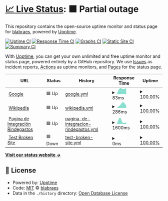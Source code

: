 # [📈 Live Status](https://blabraes.github.io/upptime): <!--live status--> **🟧 Partial outage**

This repository contains the open-source uptime monitor and status page for [blabraes](https://blabraes.github.io/upptime), powered by [Upptime](https://github.com/upptime/upptime).

[![Uptime CI](https://github.com/blabraes/upptime/workflows/Uptime%20CI/badge.svg)](https://github.com/blabraes/upptime/actions?query=workflow%3A%22Uptime+CI%22)
[![Response Time CI](https://github.com/blabraes/upptime/workflows/Response%20Time%20CI/badge.svg)](https://github.com/blabraes/upptime/actions?query=workflow%3A%22Response+Time+CI%22)
[![Graphs CI](https://github.com/blabraes/upptime/workflows/Graphs%20CI/badge.svg)](https://github.com/blabraes/upptime/actions?query=workflow%3A%22Graphs+CI%22)
[![Static Site CI](https://github.com/blabraes/upptime/workflows/Static%20Site%20CI/badge.svg)](https://github.com/blabraes/upptime/actions?query=workflow%3A%22Static+Site+CI%22)
[![Summary CI](https://github.com/blabraes/upptime/workflows/Summary%20CI/badge.svg)](https://github.com/blabraes/upptime/actions?query=workflow%3A%22Summary+CI%22)

With [Upptime](https://upptime.js.org), you can get your own unlimited and free uptime monitor and status page, powered entirely by a GitHub repository. We use [Issues](https://github.com/blabraes/upptime/issues) as incident reports, [Actions](https://github.com/blabraes/upptime/actions) as uptime monitors, and [Pages](https://blabraes.github.io/upptime) for the status page.

<!--start: status pages-->
<!-- This summary is generated by Upptime (https://github.com/upptime/upptime) -->
<!-- Do not edit this manually, your changes will be overwritten -->
<!-- prettier-ignore -->
| URL | Status | History | Response Time | Uptime |
| --- | ------ | ------- | ------------- | ------ |
| <img alt="" src="https://icons.duckduckgo.com/ip3/www.google.com.ico" height="13"> [Google](https://www.google.com) | 🟩 Up | [google.yml](https://github.com/blabraes/mascupt/commits/HEAD/history/google.yml) | <details><summary><img alt="Response time graph" src="./graphs/google/response-time-week.png" height="20"> 83ms</summary><br><a href="https://blabraes.github.io/mascupt/history/google"><img alt="Response time 83" src="https://img.shields.io/endpoint?url=https%3A%2F%2Fraw.githubusercontent.com%2Fblabraes%2Fmascupt%2FHEAD%2Fapi%2Fgoogle%2Fresponse-time.json"></a><br><a href="https://blabraes.github.io/mascupt/history/google"><img alt="24-hour response time 83" src="https://img.shields.io/endpoint?url=https%3A%2F%2Fraw.githubusercontent.com%2Fblabraes%2Fmascupt%2FHEAD%2Fapi%2Fgoogle%2Fresponse-time-day.json"></a><br><a href="https://blabraes.github.io/mascupt/history/google"><img alt="7-day response time 83" src="https://img.shields.io/endpoint?url=https%3A%2F%2Fraw.githubusercontent.com%2Fblabraes%2Fmascupt%2FHEAD%2Fapi%2Fgoogle%2Fresponse-time-week.json"></a><br><a href="https://blabraes.github.io/mascupt/history/google"><img alt="30-day response time 83" src="https://img.shields.io/endpoint?url=https%3A%2F%2Fraw.githubusercontent.com%2Fblabraes%2Fmascupt%2FHEAD%2Fapi%2Fgoogle%2Fresponse-time-month.json"></a><br><a href="https://blabraes.github.io/mascupt/history/google"><img alt="1-year response time 83" src="https://img.shields.io/endpoint?url=https%3A%2F%2Fraw.githubusercontent.com%2Fblabraes%2Fmascupt%2FHEAD%2Fapi%2Fgoogle%2Fresponse-time-year.json"></a></details> | <details><summary><a href="https://blabraes.github.io/mascupt/history/google">100.00%</a></summary><a href="https://blabraes.github.io/mascupt/history/google"><img alt="All-time uptime 100.00%" src="https://img.shields.io/endpoint?url=https%3A%2F%2Fraw.githubusercontent.com%2Fblabraes%2Fmascupt%2FHEAD%2Fapi%2Fgoogle%2Fuptime.json"></a><br><a href="https://blabraes.github.io/mascupt/history/google"><img alt="24-hour uptime 100.00%" src="https://img.shields.io/endpoint?url=https%3A%2F%2Fraw.githubusercontent.com%2Fblabraes%2Fmascupt%2FHEAD%2Fapi%2Fgoogle%2Fuptime-day.json"></a><br><a href="https://blabraes.github.io/mascupt/history/google"><img alt="7-day uptime 100.00%" src="https://img.shields.io/endpoint?url=https%3A%2F%2Fraw.githubusercontent.com%2Fblabraes%2Fmascupt%2FHEAD%2Fapi%2Fgoogle%2Fuptime-week.json"></a><br><a href="https://blabraes.github.io/mascupt/history/google"><img alt="30-day uptime 100.00%" src="https://img.shields.io/endpoint?url=https%3A%2F%2Fraw.githubusercontent.com%2Fblabraes%2Fmascupt%2FHEAD%2Fapi%2Fgoogle%2Fuptime-month.json"></a><br><a href="https://blabraes.github.io/mascupt/history/google"><img alt="1-year uptime 100.00%" src="https://img.shields.io/endpoint?url=https%3A%2F%2Fraw.githubusercontent.com%2Fblabraes%2Fmascupt%2FHEAD%2Fapi%2Fgoogle%2Fuptime-year.json"></a></details>
| <img alt="" src="https://icons.duckduckgo.com/ip3/en.wikipedia.org.ico" height="13"> [Wikipedia](https://en.wikipedia.org) | 🟩 Up | [wikipedia.yml](https://github.com/blabraes/mascupt/commits/HEAD/history/wikipedia.yml) | <details><summary><img alt="Response time graph" src="./graphs/wikipedia/response-time-week.png" height="20"> 286ms</summary><br><a href="https://blabraes.github.io/mascupt/history/wikipedia"><img alt="Response time 286" src="https://img.shields.io/endpoint?url=https%3A%2F%2Fraw.githubusercontent.com%2Fblabraes%2Fmascupt%2FHEAD%2Fapi%2Fwikipedia%2Fresponse-time.json"></a><br><a href="https://blabraes.github.io/mascupt/history/wikipedia"><img alt="24-hour response time 286" src="https://img.shields.io/endpoint?url=https%3A%2F%2Fraw.githubusercontent.com%2Fblabraes%2Fmascupt%2FHEAD%2Fapi%2Fwikipedia%2Fresponse-time-day.json"></a><br><a href="https://blabraes.github.io/mascupt/history/wikipedia"><img alt="7-day response time 286" src="https://img.shields.io/endpoint?url=https%3A%2F%2Fraw.githubusercontent.com%2Fblabraes%2Fmascupt%2FHEAD%2Fapi%2Fwikipedia%2Fresponse-time-week.json"></a><br><a href="https://blabraes.github.io/mascupt/history/wikipedia"><img alt="30-day response time 286" src="https://img.shields.io/endpoint?url=https%3A%2F%2Fraw.githubusercontent.com%2Fblabraes%2Fmascupt%2FHEAD%2Fapi%2Fwikipedia%2Fresponse-time-month.json"></a><br><a href="https://blabraes.github.io/mascupt/history/wikipedia"><img alt="1-year response time 286" src="https://img.shields.io/endpoint?url=https%3A%2F%2Fraw.githubusercontent.com%2Fblabraes%2Fmascupt%2FHEAD%2Fapi%2Fwikipedia%2Fresponse-time-year.json"></a></details> | <details><summary><a href="https://blabraes.github.io/mascupt/history/wikipedia">100.00%</a></summary><a href="https://blabraes.github.io/mascupt/history/wikipedia"><img alt="All-time uptime 100.00%" src="https://img.shields.io/endpoint?url=https%3A%2F%2Fraw.githubusercontent.com%2Fblabraes%2Fmascupt%2FHEAD%2Fapi%2Fwikipedia%2Fuptime.json"></a><br><a href="https://blabraes.github.io/mascupt/history/wikipedia"><img alt="24-hour uptime 100.00%" src="https://img.shields.io/endpoint?url=https%3A%2F%2Fraw.githubusercontent.com%2Fblabraes%2Fmascupt%2FHEAD%2Fapi%2Fwikipedia%2Fuptime-day.json"></a><br><a href="https://blabraes.github.io/mascupt/history/wikipedia"><img alt="7-day uptime 100.00%" src="https://img.shields.io/endpoint?url=https%3A%2F%2Fraw.githubusercontent.com%2Fblabraes%2Fmascupt%2FHEAD%2Fapi%2Fwikipedia%2Fuptime-week.json"></a><br><a href="https://blabraes.github.io/mascupt/history/wikipedia"><img alt="30-day uptime 100.00%" src="https://img.shields.io/endpoint?url=https%3A%2F%2Fraw.githubusercontent.com%2Fblabraes%2Fmascupt%2FHEAD%2Fapi%2Fwikipedia%2Fuptime-month.json"></a><br><a href="https://blabraes.github.io/mascupt/history/wikipedia"><img alt="1-year uptime 100.00%" src="https://img.shields.io/endpoint?url=https%3A%2F%2Fraw.githubusercontent.com%2Fblabraes%2Fmascupt%2FHEAD%2Fapi%2Fwikipedia%2Fuptime-year.json"></a></details>
| <img alt="" src="https://icons.duckduckgo.com/ip3/rdmasc.duckdns.org.ico" height="13"> [Pagina de Integración Rindegastos](http://rdmasc.duckdns.org/) | 🟩 Up | [pagina-de-integracion-rindegastos.yml](https://github.com/blabraes/mascupt/commits/HEAD/history/pagina-de-integracion-rindegastos.yml) | <details><summary><img alt="Response time graph" src="./graphs/pagina-de-integracion-rindegastos/response-time-week.png" height="20"> 1600ms</summary><br><a href="https://blabraes.github.io/mascupt/history/pagina-de-integracion-rindegastos"><img alt="Response time 1600" src="https://img.shields.io/endpoint?url=https%3A%2F%2Fraw.githubusercontent.com%2Fblabraes%2Fmascupt%2FHEAD%2Fapi%2Fpagina-de-integracion-rindegastos%2Fresponse-time.json"></a><br><a href="https://blabraes.github.io/mascupt/history/pagina-de-integracion-rindegastos"><img alt="24-hour response time 1600" src="https://img.shields.io/endpoint?url=https%3A%2F%2Fraw.githubusercontent.com%2Fblabraes%2Fmascupt%2FHEAD%2Fapi%2Fpagina-de-integracion-rindegastos%2Fresponse-time-day.json"></a><br><a href="https://blabraes.github.io/mascupt/history/pagina-de-integracion-rindegastos"><img alt="7-day response time 1600" src="https://img.shields.io/endpoint?url=https%3A%2F%2Fraw.githubusercontent.com%2Fblabraes%2Fmascupt%2FHEAD%2Fapi%2Fpagina-de-integracion-rindegastos%2Fresponse-time-week.json"></a><br><a href="https://blabraes.github.io/mascupt/history/pagina-de-integracion-rindegastos"><img alt="30-day response time 1600" src="https://img.shields.io/endpoint?url=https%3A%2F%2Fraw.githubusercontent.com%2Fblabraes%2Fmascupt%2FHEAD%2Fapi%2Fpagina-de-integracion-rindegastos%2Fresponse-time-month.json"></a><br><a href="https://blabraes.github.io/mascupt/history/pagina-de-integracion-rindegastos"><img alt="1-year response time 1600" src="https://img.shields.io/endpoint?url=https%3A%2F%2Fraw.githubusercontent.com%2Fblabraes%2Fmascupt%2FHEAD%2Fapi%2Fpagina-de-integracion-rindegastos%2Fresponse-time-year.json"></a></details> | <details><summary><a href="https://blabraes.github.io/mascupt/history/pagina-de-integracion-rindegastos">100.00%</a></summary><a href="https://blabraes.github.io/mascupt/history/pagina-de-integracion-rindegastos"><img alt="All-time uptime 100.00%" src="https://img.shields.io/endpoint?url=https%3A%2F%2Fraw.githubusercontent.com%2Fblabraes%2Fmascupt%2FHEAD%2Fapi%2Fpagina-de-integracion-rindegastos%2Fuptime.json"></a><br><a href="https://blabraes.github.io/mascupt/history/pagina-de-integracion-rindegastos"><img alt="24-hour uptime 100.00%" src="https://img.shields.io/endpoint?url=https%3A%2F%2Fraw.githubusercontent.com%2Fblabraes%2Fmascupt%2FHEAD%2Fapi%2Fpagina-de-integracion-rindegastos%2Fuptime-day.json"></a><br><a href="https://blabraes.github.io/mascupt/history/pagina-de-integracion-rindegastos"><img alt="7-day uptime 100.00%" src="https://img.shields.io/endpoint?url=https%3A%2F%2Fraw.githubusercontent.com%2Fblabraes%2Fmascupt%2FHEAD%2Fapi%2Fpagina-de-integracion-rindegastos%2Fuptime-week.json"></a><br><a href="https://blabraes.github.io/mascupt/history/pagina-de-integracion-rindegastos"><img alt="30-day uptime 100.00%" src="https://img.shields.io/endpoint?url=https%3A%2F%2Fraw.githubusercontent.com%2Fblabraes%2Fmascupt%2FHEAD%2Fapi%2Fpagina-de-integracion-rindegastos%2Fuptime-month.json"></a><br><a href="https://blabraes.github.io/mascupt/history/pagina-de-integracion-rindegastos"><img alt="1-year uptime 100.00%" src="https://img.shields.io/endpoint?url=https%3A%2F%2Fraw.githubusercontent.com%2Fblabraes%2Fmascupt%2FHEAD%2Fapi%2Fpagina-de-integracion-rindegastos%2Fuptime-year.json"></a></details>
| <img alt="" src="https://icons.duckduckgo.com/ip3/thissitedoesnotexist.koj.co.ico" height="13"> [Test Broken Site](https://thissitedoesnotexist.koj.co) | 🟥 Down | [test-broken-site.yml](https://github.com/blabraes/mascupt/commits/HEAD/history/test-broken-site.yml) | <details><summary><img alt="Response time graph" src="./graphs/test-broken-site/response-time-week.png" height="20"> 0ms</summary><br><a href="https://blabraes.github.io/mascupt/history/test-broken-site"><img alt="Response time 0" src="https://img.shields.io/endpoint?url=https%3A%2F%2Fraw.githubusercontent.com%2Fblabraes%2Fmascupt%2FHEAD%2Fapi%2Ftest-broken-site%2Fresponse-time.json"></a><br><a href="https://blabraes.github.io/mascupt/history/test-broken-site"><img alt="24-hour response time 0" src="https://img.shields.io/endpoint?url=https%3A%2F%2Fraw.githubusercontent.com%2Fblabraes%2Fmascupt%2FHEAD%2Fapi%2Ftest-broken-site%2Fresponse-time-day.json"></a><br><a href="https://blabraes.github.io/mascupt/history/test-broken-site"><img alt="7-day response time 0" src="https://img.shields.io/endpoint?url=https%3A%2F%2Fraw.githubusercontent.com%2Fblabraes%2Fmascupt%2FHEAD%2Fapi%2Ftest-broken-site%2Fresponse-time-week.json"></a><br><a href="https://blabraes.github.io/mascupt/history/test-broken-site"><img alt="30-day response time 0" src="https://img.shields.io/endpoint?url=https%3A%2F%2Fraw.githubusercontent.com%2Fblabraes%2Fmascupt%2FHEAD%2Fapi%2Ftest-broken-site%2Fresponse-time-month.json"></a><br><a href="https://blabraes.github.io/mascupt/history/test-broken-site"><img alt="1-year response time 0" src="https://img.shields.io/endpoint?url=https%3A%2F%2Fraw.githubusercontent.com%2Fblabraes%2Fmascupt%2FHEAD%2Fapi%2Ftest-broken-site%2Fresponse-time-year.json"></a></details> | <details><summary><a href="https://blabraes.github.io/mascupt/history/test-broken-site">100.00%</a></summary><a href="https://blabraes.github.io/mascupt/history/test-broken-site"><img alt="All-time uptime 100.00%" src="https://img.shields.io/endpoint?url=https%3A%2F%2Fraw.githubusercontent.com%2Fblabraes%2Fmascupt%2FHEAD%2Fapi%2Ftest-broken-site%2Fuptime.json"></a><br><a href="https://blabraes.github.io/mascupt/history/test-broken-site"><img alt="24-hour uptime 100.00%" src="https://img.shields.io/endpoint?url=https%3A%2F%2Fraw.githubusercontent.com%2Fblabraes%2Fmascupt%2FHEAD%2Fapi%2Ftest-broken-site%2Fuptime-day.json"></a><br><a href="https://blabraes.github.io/mascupt/history/test-broken-site"><img alt="7-day uptime 100.00%" src="https://img.shields.io/endpoint?url=https%3A%2F%2Fraw.githubusercontent.com%2Fblabraes%2Fmascupt%2FHEAD%2Fapi%2Ftest-broken-site%2Fuptime-week.json"></a><br><a href="https://blabraes.github.io/mascupt/history/test-broken-site"><img alt="30-day uptime 100.00%" src="https://img.shields.io/endpoint?url=https%3A%2F%2Fraw.githubusercontent.com%2Fblabraes%2Fmascupt%2FHEAD%2Fapi%2Ftest-broken-site%2Fuptime-month.json"></a><br><a href="https://blabraes.github.io/mascupt/history/test-broken-site"><img alt="1-year uptime 100.00%" src="https://img.shields.io/endpoint?url=https%3A%2F%2Fraw.githubusercontent.com%2Fblabraes%2Fmascupt%2FHEAD%2Fapi%2Ftest-broken-site%2Fuptime-year.json"></a></details>

<!--end: status pages-->

[**Visit our status website →**](https://blabraes.github.io/upptime)

## 📄 License

- Powered by: [Upptime](https://github.com/upptime/upptime)
- Code: [MIT](./LICENSE) © [blabraes](https://blabraes.github.io/upptime)
- Data in the `./history` directory: [Open Database License](https://opendatacommons.org/licenses/odbl/1-0/)
